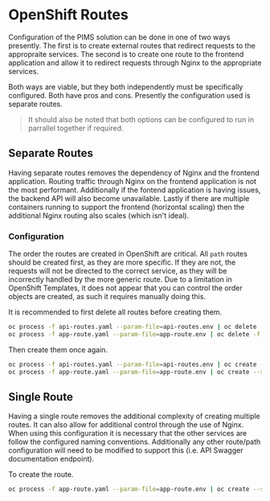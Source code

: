 # OpenShift Routes

Configuration of the PIMS solution can be done in one of two ways presently.
The first is to create external routes that redirect requests to the appropraite services.
The second is to create one route to the frontend application and allow it to redirect requests through Nginx to the appropriate services.

Both ways are viable, but they both independently must be specifically configured.
Both have pros and cons.
Presently the configuration used is separate routes.

> It should also be noted that both options can be configured to run in parrallel together if required.

## Separate Routes

Having separate routes removes the dependency of Nginx and the frontend application.
Routing traffic through Nginx on the frontend application is not the most performant.
Additionally if the fontend application is having issues, the backend API will also become unavailable.
Lastly if there are multiple containers running to support the frontend (horizontal scaling) then the additional Nginx routing also scales (which isn't ideal).

### Configuration

The order the routes are created in OpenShift are critical.
All `path` routes should be created first, as they are more specific.
If they are not, the requests will not be directed to the correct service, as they will be incorrectly handled by the more generic route.
Due to a limitation in OpenShift Templates, it does not appear that you can control the order objects are created, as such it requires manually doing this.

It is recommended to first delete all routes before creating them.

```bash
oc process -f api-routes.yaml --param-file=api-routes.env | oc delete -f -
oc process -f app-route.yaml --param-file=app-route.env | oc delete -f -
```

Then create them once again.

```bash
oc process -f api-routes.yaml --param-file=api-routes.env | oc create --save-config=true -f -
oc process -f app-route.yaml --param-file=app-route.env | oc create --save-config=true -f -
```

## Single Route

Having a single route removes the additional complexity of creating multiple routes.
It can also allow for additional control through the use of Nginx.
When using this configuration it is necessary that the other services are follow the configured naming conventions.
Additionally any other route/path configuration will need to be modified to support this (i.e. API Swagger documentation endpoint).

To create the route.

```bash
oc process -f app-route.yaml --param-file=app-route.env | oc create --save-config=true -f -
```
